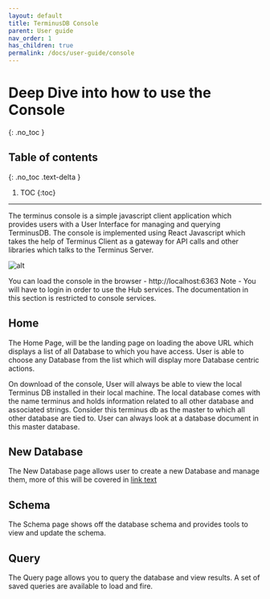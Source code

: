 ```yaml
---
layout: default
title: TerminusDB Console
parent: User guide
nav_order: 1
has_children: true
permalink: /docs/user-guide/console
---
```



# Deep Dive into how to use the Console
{: .no_toc }

## Table of contents
{: .no_toc .text-delta }

1. TOC
{:toc}

---


The terminus console is a simple javascript client application which provides users with a User Interface for managing and querying TerminusDB.
The console is implemented using React Javascript which takes the help of Terminus Client as a gateway for API calls and other libraries which talks to the Terminus Server.

![alt](/assets/images/console/overview.jpeg)

You can load the console in the browser - http://localhost:6363
Note - You will have to login in order to use the Hub services. The documentation in this section is restricted to console services.

## Home

The Home Page, will be the landing page on loading the above URL which displays a list of all Database to which you have access. User is able to choose any Database from the list which will display more Database centric actions.

On download of the console, User will always be able to view the local Terminus DB installed in their local machine. The local database comes with the name terminus and holds information related to all other database and associated strings. Consider this terminus db as the master to which all other database are tied to. User can always look at a database document in this master database.

## New Database

The New Database page allows user to create a new Database and manage them, more of this will be covered in [link text](/docs/console/managing-databases.md)

## Schema

The Schema page shows off the database schema and provides tools to view and update the schema.

## Query

The Query page allows you to query the database and view results. A set of saved queries are available to load and fire.
